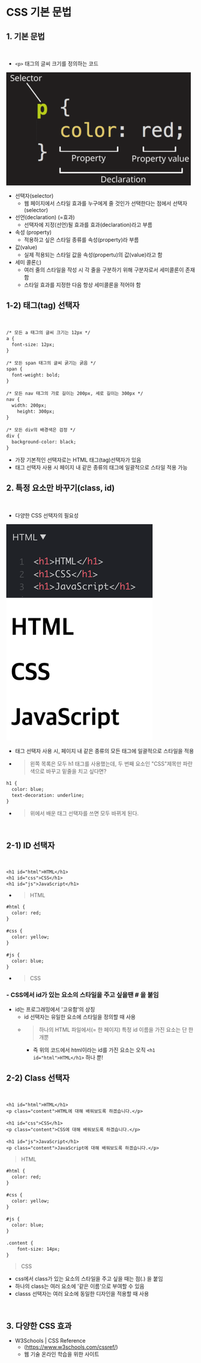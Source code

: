 # CSS 기본 문법

## 1. 기본 문법

<br>

- `<p>` 태그의 글씨 크기를 정의하는 코드

![s](./img/p.png)

- 선택자(selector)
  - 웹 페이지에서 스타일 효과를 누구에게 줄 것인가 선택한다는 점에서 선택자(selector)
- 선언(declaration) (=효과)
  - 선택자에 지정(선언)될 효과를 효과(declaration)라고 부름
- 속성 (property)
  - 적용하고 싶은 스타일 종류를 속성(property)라 부름
- 값(value)
  - 실제 적용되는 스타일 값을 속성(propertu)의 값(value)라고 함
- 세미 콜론(;)
  - 여러 줄의 스타일을 작성 시 각 줄을 구분하기 위해 구분자로서 세미콜론이 존재함
  - 스타일 효과를 지정한 다음 항상 세미콜론을 적어야 함

## 1-2) 태그(tag) 선택자

<br>

```
/* 모든 a 태그의 글씨 크기는 12px */
a {
  font-size: 12px;
}

/* 모든 span 태그의 글씨 굵기는 굵음 */
span {
  font-weight: bold;
}

/* 모든 nav 태그의 가로 길이는 200px, 세로 길이는 300px */
nav {
  width: 200px;
	height: 300px;
}

/* 모든 div의 배경색은 검정 */
div {
  background-color: black;
}
```

- 가장 기본적인 선택자로는 HTML 태그(tag)선택자가 있음
- 태그 선택자 사용 시 페이지 내 같은 종류의 태그에 일괄적으로 스타일 적용 가능

## 2. 특정 요소만 바꾸기(class, id)

<br>

- 다양한 CSS 선택자의 필요성

![s](./img/id.png)

- 태그 선택자 사용 시, 페이지 내 같은 종류의 모든 태그에 일괄적으로 스타일을 적용
- > 왼쪽 목록은 모두 h1 태그를 사용했는데, 두 번째 요소인 "CSS"제목만 파란색으로 바꾸고 밑줄을 치고 싶다면?

```
h1 {
  color: blue;
  text-decoration: underline;
}
```

- > 위에서 배운 태그 선택자를 쓰면 모두 바뀌게 된다.

<br>

## 2-1) ID 선택자

<br>

```
<h1 id="html">HTML</h1>
<h1 id="css">CSS</h1>
<h1 id="js">JavaScript</h1>
```

- > HTML

```
#html {
  color: red;
}

#css {
  color: yellow;
}

#js {
  color: blue;
}
```

- > CSS

### - CSS에서 id가 있는 요소의 스타일을 주고 싶을땐 # 을 붙임

- id는 프로그래밍에서 '고유함'의 상징
  - id 선택자는 유일한 요소에 스타일을 정의할 때 사용
  - > 하나의 HTML 파일에서(= 한 페이지) 특정 id 이름을 가진 요소는 단 한개뿐
    - 즉 위의 코드에서 html이라는 id를 가진 요소는 오직 `<h1 id="html">HTML</h1>` 하나 뿐!

## 2-2) Class 선택자

<br>

```
<h1 id="html">HTML</h1>
<p class="content">HTML에 대해 배워보도록 하겠습니다.</p>

<h1 id="css">CSS</h1>
<p class="content">CSS에 대해 배워보도록 하겠습니다.</p>

<h1 id="js">JavaScript</h1>
<p class="content">JavaScript에 대해 배워보도록 하겠습니다.</p>
```

> HTML

```
#html {
  color: red;
}

#css {
  color: yellow;
}

#js {
  color: blue;
}

.content {
	font-size: 14px;
}
```

> CSS

- css에서 class가 있는 요소의 스타일을 주고 싶을 때는 점(.) 을 붙임
- 하나의 class는 여러 요소에 '같은 이름'으로 부여할 수 있음
- classs 선택자는 여러 요소에 동일한 디자인을 적용할 때 사용

<br>

## 3. 다양한 CSS 효과

- W3Schools | CSS Reference
  - (https://www.w3schools.com/cssref/)
  - 웹 기술 온라인 학습을 위한 사이트
